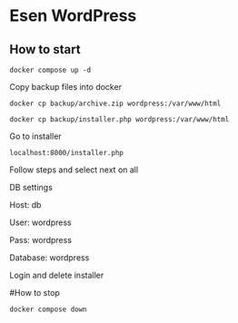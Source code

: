 # Esen WordPress

## How to start
`
docker compose up -d
`

Copy backup files into docker

```
docker cp backup/archive.zip wordpress:/var/www/html

docker cp backup/installer.php wordpress:/var/www/html
```

Go to installer

`
localhost:8000/installer.php
`

Follow steps and select next on all

DB settings

Host: db

User: wordpress

Pass: wordpress

Database: wordpress

Login and delete installer

#How to stop

`
docker compose down
`




